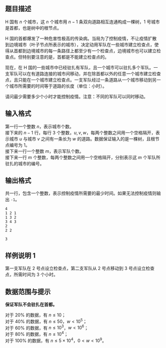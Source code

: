 ## 题目描述

H 国有 $n$ 个城市，这 $n$ 个城市用 $n - 1$ 条双向道路相互连通构成一棵树，$1$ 号城市是首都，也是树中的根节点。

H 国的首都爆发了一种危害性极高的传染病。当局为了控制疫情，不让疫情扩散到边境城市（叶子节点所表示的城市），决定动用军队在一些城市建立检查点，使得从首都到边境城市的每一条路径上都至少有一个检查点，边境城市也可以建立检查点。但特别要注意的是，首都是不能建立检查点的。

现在，在 H 国的一些城市中已经驻扎有军队，且一个城市可以驻扎多个军队。一支军队可以在有道路连接的城市间移动，并在除首都以外的任意一个城市建立检查点，且只能在一个城市建立检查点。一支军队经过一条道路从一个城市移动到另一个城市所需要的时间等于道路的长度（单位：小时）。

请问最少需要多少个小时才能控制疫情。注意：不同的军队可以同时移动。

## 输入格式

第一行一个整数 $n$，表示城市个数。  
接下来的 $n-1$ 行，每行 $3$ 个整数，$u,v,w$，每两个整数之间用一个空格隔开，表示城市 $u$ 与城市 $v$ 之间有一条长为 $w$ 的道路。数据保证输入的是一棵树，且根节点编号为 $1$。  
接下来一行一个整数 $m$，表示军队个数。  
接下来一行 $m$ 个整数，每两个整数之间用一个空格隔开，分别表示这 $m$ 个军队所驻扎的城市的编号。

## 输出格式

共一行，包含一个整数，表示控制疫情所需要的最少时间。如果无法控制疫情则输出 `-1`。

```input1
4
1 2 1
1 3 2
3 4 3
2
2 2
```
```output1
3
```

## 样例说明 1

第一支军队在 $2$ 号点设立检查点，第二支军队从 $2$ 号点移动到 $3$ 号点设立检查点，所需时间为 $3$ 个小时。

## 数据范围与提示

**保证军队不会驻扎在首都。**

对于 $20\%$ 的数据，有 $n \leq 10$；  
对于 $40\%$ 的数据，有 $n \leq 50$，$w < 10^5$；  
对于 $60\%$ 的数据，有 $n \leq 10^3$，$w < 10^6$；  
对于 $80\%$ 的数据，有 $n \leq 10^4$；  
对于 $100\%$ 的数据，有 $n \leq 5\times 10^4$，$0 < w < 10^9$。